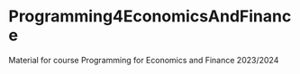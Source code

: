 # Programming4EconomicsAndFinance
Material for course Programming for Economics and Finance 2023/2024
